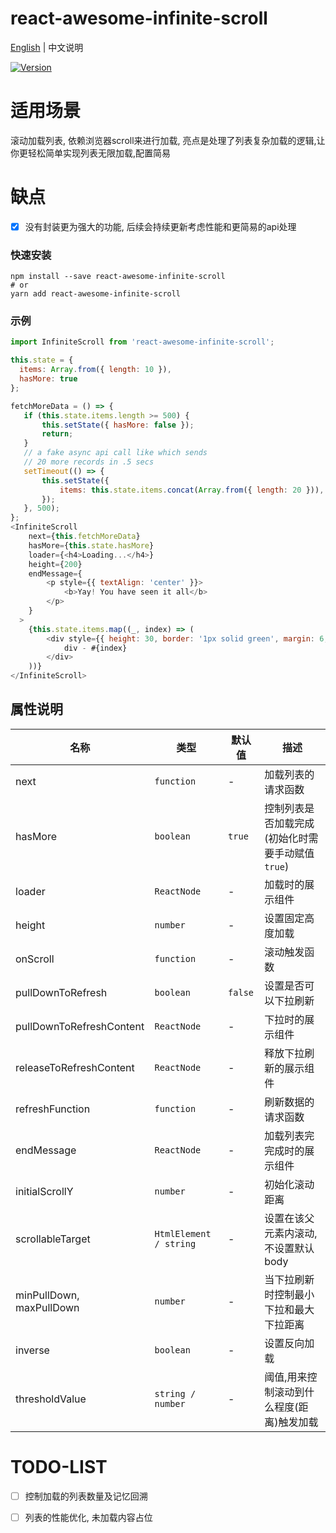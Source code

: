 # react-awesome-infinite-scroll

[English](./README.md) | 中文说明

[![Version](https://img.shields.io/badge/version-1.0.1-green)](https://www.npmjs.com/package/react-awesome-infinite-scroll)

# 适用场景

滚动加载列表, 依赖浏览器scroll来进行加载, 亮点是处理了列表复杂加载的逻辑,让你更轻松简单实现列表无限加载,配置简易
# 缺点

- [x] 没有封装更为强大的功能, 后续会持续更新考虑性能和更简易的api处理


### 快速安装
```
npm install --save react-awesome-infinite-scroll
# or
yarn add react-awesome-infinite-scroll
```

### 示例
```javascript
import InfiniteScroll from 'react-awesome-infinite-scroll';

this.state = {
  items: Array.from({ length: 10 }),
  hasMore: true
};

fetchMoreData = () => {
   if (this.state.items.length >= 500) {
       this.setState({ hasMore: false });
       return;
   }
   // a fake async api call like which sends
   // 20 more records in .5 secs
   setTimeout(() => {
       this.setState({
           items: this.state.items.concat(Array.from({ length: 20 })),
       });
   }, 500);
};
<InfiniteScroll
    next={this.fetchMoreData}
    hasMore={this.state.hasMore}
    loader={<h4>Loading...</h4>}
    height={200}
    endMessage={
        <p style={{ textAlign: 'center' }}>
            <b>Yay! You have seen it all</b>
        </p>
    }
  >
    {this.state.items.map((_, index) => (
        <div style={{ height: 30, border: '1px solid green', margin: 6, padding: 8 }} key={index} >
            div - #{index}
        </div>
    ))}
</InfiniteScroll>
```

## 属性说明

| 名称                          | 类型                  | 默认值                                                         | 描述                                                                                                      |
| ----------------------------- | --------------------- | -------------------------------------------------------------- | --------------------------------------------------------------------------------------------------------- |
| next                          | `function`            | -                                                              | 加载列表的请求函数                                                                                  |
| hasMore                       | `boolean`             | `true`                                                         | 控制列表是否加载完成(初始化时需要手动赋值`true`)                                                                               |
| loader                        | `ReactNode`           | -                                                              | 加载时的展示组件                                                  |
| height                        | `number`              | -                                                              | 设置固定高度加载                                                                              |
| onScroll                      | `function`            | -                                                              | 滚动触发函数              |
| pullDownToRefresh             | `boolean`             | `false`                                                        | 设置是否可以下拉刷新                         |
| pullDownToRefreshContent      | `ReactNode`           | -                                                              | 下拉时的展示组件                                                                                          |
| releaseToRefreshContent       | `ReactNode`           | -                                                              | 释放下拉刷新的展示组件                                                                                          |
| refreshFunction               | `function`            | -                                                              | 刷新数据的请求函数                                                                                          |
| endMessage                    | `ReactNode`           | -                                                              | 加载列表完完成时的展示组件                                                                                          |
| initialScrollY                | `number`              | -                                                              | 初始化滚动距离                                                                                         |
| scrollableTarget              | `HtmlElement / string` | -                                                              | 设置在该父元素内滚动,不设置默认body                                                                            |
| minPullDown, maxPullDown      | `number`              | -                                                              | 当下拉刷新时控制最小下拉和最大下拉距离                                                                                  |
| inverse                       | `boolean`             | -                                                              | 设置反向加载                                                                                  |
| thresholdValue                | `string / number`     | -                                                              | 阈值,用来控制滚动到什么程度(距离)触发加载                                                                                  |

# TODO-LIST
- [ ] 控制加载的列表数量及记忆回溯
- [ ] 列表的性能优化, 未加载内容占位



